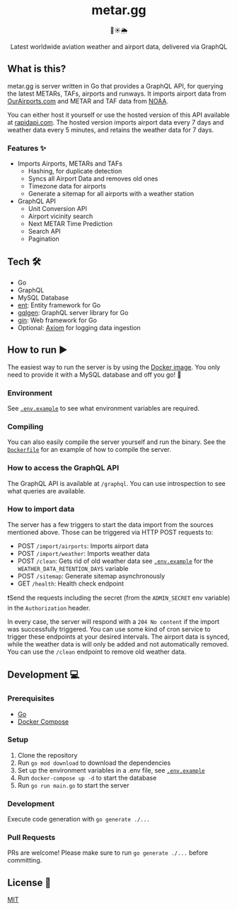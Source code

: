 <h1 align="center">metar.gg</h1>
<p align="center">🛫☀️🌦</p>
<p align="center">Latest worldwide aviation weather and airport data, delivered via GraphQL</p>

## What is this?

metar.gg is server written in Go that provides a GraphQL API, for querying the latest METARs, TAFs, airports and runways.
It imports airport data from [OurAirports.com](https://github.com/davidmegginson/ourairports-data) and METAR and TAF data from [NOAA](https://www.aviationweather.gov/metar).

You can either host it yourself or use the hosted version of this API available at [rapidapi.com](https://rapidapi.com/benjasper/api/aviation-weather-and-airport-data).
The hosted version imports airport data every 7 days and weather data every 5 minutes, and retains the weather data for 7 days.

### Features ✨
- Imports Airports, METARs and TAFs
  - Hashing, for duplicate detection
  - Syncs all Airport Data and removes old ones
  - Timezone data for airports
  - Generate a sitemap for all airports with a weather station
- GraphQL API
  - Unit Conversion API
  - Airport vicinity search
  - Next METAR Time Prediction
  - Search API
  - Pagination

## Tech 🛠

- Go
- GraphQL
- MySQL Database
- [ent](https://entgo.io/docs/getting-started): Entity framework for Go
- [gqlgen](https://gqlgen.com): GraphQL server library for Go
- [gin](https://github.com/gin-gonic/gin): Web framework for Go
- Optional: [Axiom](https://www.axiom.co/) for logging data ingestion

## How to run ▶️
The easiest way to run the server is by using the [Docker image](https://github.com/benjasper/metar.gg-backend/pkgs/container/metar.gg).
You only need to provide it with a MySQL database and off you go! 🛫

### Environment
See [`.env.example`](.env.example) to see what environment variables are required.

### Compiling
You can also easily compile the server yourself and run the binary.
See the [`Dockerfile`](Dockerfile) for an example of how to compile the server.

### How to access the GraphQL API
The GraphQL API is available at `/graphql`. You can use introspection to see what queries are available.

### How to import data
The server has a few triggers to start the data import from the sources mentioned above.
Those can be triggered via HTTP POST requests to:

- POST `/import/airports`: Imports airport data
- POST `/import/weather`: Imports weather data
- POST `/clean`: Gets rid of old weather data see [`.env.example`](.env.example) for the `WEATHER_DATA_RETENTION_DAYS` variable
- POST `/sitemap`: Generate sitemap asynchronously
- GET `/health`: Health check endpoint

❗️Send the requests including the secret (from the `ADMIN_SECRET` env variable) in the `Authorization` header.

In every case, the server will respond with a `204 No content` if the import was successfully triggered. You can use some kind of cron service to trigger these endpoints at your desired intervals.
The airport data is synced, while the weather data is will only be added and not automatically removed. You can use the `/clean` endpoint to remove old weather data.

## Development 💻

### Prerequisites

- [Go](https://golang.org/doc/install)
- [Docker Compose](https://docs.docker.com/compose/install/)

### Setup

1. Clone the repository
2. Run `go mod download` to download the dependencies
3. Set up the environment variables in a .env file, see [`.env.example`](.env.example)
4. Run `docker-compose up -d` to start the database
5. Run `go run main.go` to start the server

### Development
Execute code generation with
`go generate ./...`

### Pull Requests
PRs are welcome! Please make sure to run `go generate ./...` before committing.

## License 📝
[MIT](LICENSE)
